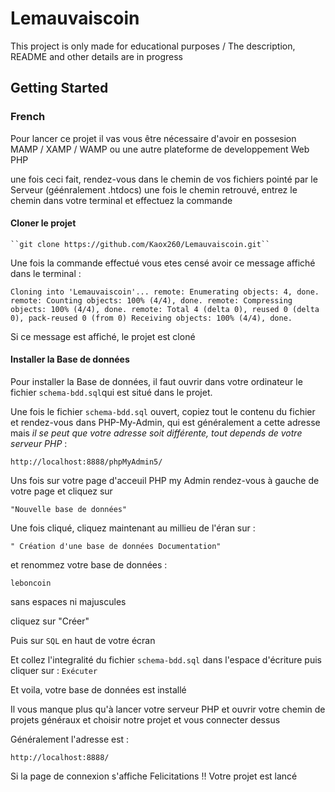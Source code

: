 # Lemauvaiscoin
This project is only made for educational purposes / The description, README and other details are in progress 

## Getting Started

### French
Pour lancer ce projet il vas vous être nécessaire d'avoir en possesion MAMP / XAMP / WAMP ou une autre plateforme de developpement Web PHP

une fois ceci fait, rendez-vous dans le chemin de vos fichiers pointé par le Serveur (géénralement .htdocs) une fois le chemin retrouvé, entrez le chemin dans votre terminal et effectuez la commande 

#### Cloner le projet
````
``git clone https://github.com/Kaox260/Lemauvaiscoin.git``
`````
Une fois la commande effectué vous etes censé avoir ce message affiché dans le terminal : 

`Cloning into 'Lemauvaiscoin'...
remote: Enumerating objects: 4, done.
remote: Counting objects: 100% (4/4), done.
remote: Compressing objects: 100% (4/4), done.
remote: Total 4 (delta 0), reused 0 (delta 0), pack-reused 0 (from 0)
Receiving objects: 100% (4/4), done.`

Si ce message est affiché, le projet est cloné 

#### Installer la Base de données

Pour installer la Base de données, il faut ouvrir dans votre ordinateur le fichier ``schema-bdd.sql``qui est situé dans le projet. 

Une fois le fichier ``schema-bdd.sql`` ouvert, copiez tout le contenu du fichier et rendez-vous dans PHP-My-Admin, qui est généralement a cette adresse mais _*il se peut que votre adresse soit différente, tout depends de votre serveur PHP*_ :

``http://localhost:8888/phpMyAdmin5/``

Uns fois sur votre page d'acceuil PHP my Admin rendez-vous à gauche de votre page et cliquez sur 

``"Nouvelle base de données"``

Une fois cliqué, cliquez maintenant au millieu de l'éran sur : 

``" Création d'une base de données Documentation"``

et renommez votre base de données : 

``leboncoin
``

sans espaces ni majuscules

cliquez sur "Créer"

Puis sur `SQL` en haut de votre écran

Et collez l'integralité du fichier ``schema-bdd.sql`` dans l'espace d'écriture puis cliquer sur : ``Exécuter``

Et voila, votre base de données est installé 


Il vous manque plus qu'à lancer votre serveur PHP et ouvrir votre chemin de projets généraux et choisir notre projet et vous connecter dessus

Généralement l'adresse est : 

``http://localhost:8888/``

Si la page de connexion s'affiche Felicitations !! Votre projet est lancé